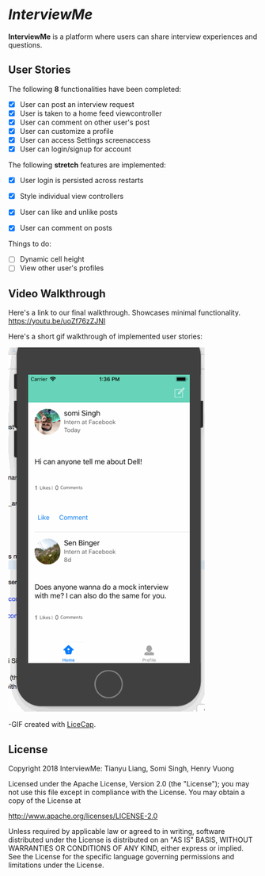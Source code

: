 # *InterviewMe*

**InterviewMe** is a platform where users can share interview experiences and questions.

## User Stories

The following **8** functionalities have been completed:

- [x] User can post an interview request
- [x] User is taken to a home feed viewcontroller
- [x] User can comment on other user's post
- [x] User can customize a profile
- [x] User can access Settings screenaccess
- [x] User can login/signup for account

The following **stretch** features are implemented:

- [x] User login is persisted across restarts
- [x] Style individual view controllers
- [x] User can like and unlike posts
- [x] User can comment on posts


Things to do:
- [ ] Dynamic cell height
- [ ] View other user's profiles

## Video Walkthrough

Here's a link to our final walkthrough. Showcases minimal functionality.
https://youtu.be/uoZf76zZJNI

Here's a short gif walkthrough of implemented user stories:

![InterviewMe Video Walkthrough](https://github.com/InterviewMe/interviewme/blob/master/interviewme7.gif)

-GIF created with [LiceCap](http://www.cockos.com/licecap/).


## License

Copyright 2018 InterviewMe: Tianyu Liang, Somi Singh, Henry Vuong

Licensed under the Apache License, Version 2.0 (the "License");
you may not use this file except in compliance with the License.
You may obtain a copy of the License at

http://www.apache.org/licenses/LICENSE-2.0

Unless required by applicable law or agreed to in writing, software
distributed under the License is distributed on an "AS IS" BASIS,
WITHOUT WARRANTIES OR CONDITIONS OF ANY KIND, either express or implied.
See the License for the specific language governing permissions and
limitations under the License.


